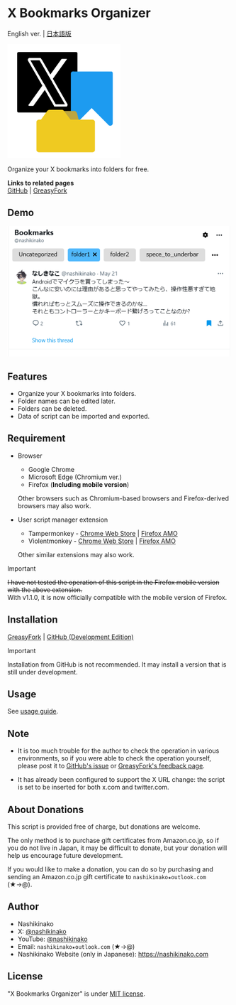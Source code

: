 # X Bookmarks Organizer

English ver. | [日本語版](https://github.com/nashikinako/XBookmarksOrganizer/blob/main/README-ja.md)

![User script's icon](https://raw.githubusercontent.com/nashikinako/XBookmarksOrganizer/main/icon.png)

Organize your X bookmarks into folders for free.

**Links to related pages**  
[GitHub](https://github.com/nashikinako/XBookmarksOrganizer) | [GreasyFork](https://greasyfork.org/scripts/496107-x-bookmarks-organizer)

## Demo

![3.png](https://raw.githubusercontent.com/nashikinako/XBookmarksOrganizer/main/usage-imgs/3.png)

## Features

- Organize your X bookmarks into folders.
- Folder names can be edited later.
- Folders can be deleted.
- Data of script can be imported and exported.

## Requirement

- Browser
  - Google Chrome
  - Microsoft Edge (Chromium ver.)
  - Firefox (**Including mobile version**)

  Other browsers such as Chromium-based browsers and Firefox-derived browsers may also work.

- User script manager extension
  - Tampermonkey - [Chrome Web Store](https://chrome.google.com/webstore/detail/dhdgffkkebhmkfjojejmpbldmpobfkfo) | [Firefox AMO](https://addons.mozilla.org/firefox/addon/tampermonkey)
  - Violentmonkey - [Chrome Web Store](https://chrome.google.com/webstore/detail/violent-monkey/jinjaccalgkegednnccohejagnlnfdag) | [Firefox AMO](https://addons.mozilla.org/firefox/addon/violentmonkey)
  
  Other similar extensions may also work.

> [!IMPORTANT]  
> ~~I have not tested the operation of this script in the Firefox mobile version with the above extension.~~  
> With v1.1.0, it is now officially compatible with the mobile version of Firefox.

## Installation

[GreasyFork](https://update.greasyfork.org/scripts/496107/X%20Bookmarks%20Organizer.user.js) | [GitHub (Development Edition)](https://raw.githubusercontent.com/nashikinako/XBookmarksOrganizer/main/XBookmarksOrganizer.user.js)

> [!IMPORTANT]  
> Installation from GitHub is not recommended. It may install a version that is still under development.

## Usage

See [usage guide](https://github.com/nashikinako/XBookmarksOrganizer/blob/main/usage.md).

## Note

- It is too much trouble for the author to check the operation in various environments, so if you were able to check the operation yourself, please post it to [GitHub's issue](https://github.com/nashikinako/XBookmarksOrganizer/issues/1) or [GreasyFork's feedback page](https://greasyfork.org/scripts/496107-x-bookmarks-organizer/feedback).

- It has already been configured to support the X URL change: the script is set to be inserted for both x.com and twitter.com.

## About Donations

This script is provided free of charge, but donations are welcome.

The only method is to purchase gift certificates from Amazon.co.jp, so if you do not live in Japan, it may be difficult to donate, but your donation will help us encourage future development.

If you would like to make a donation, you can do so by purchasing and sending an Amazon.co.jp gift certificate to `nashikinako★outlook.com` (★→@).

## Author

- Nashikinako
- X: [@nashikinako](https://x.com/nashikinako)
- YouTube: [@nashikinako](https://www.youtube.com/@nashikinako)
- Email: `nashikinako★outlook.com` (★→@)
- Nashikinako Website (only in Japanese): <https://nashikinako.com>

## License

"X Bookmarks Organizer" is under [MIT license](https://github.com/nashikinako/XBookmarksOrganizer/blob/main/LICENSE).

